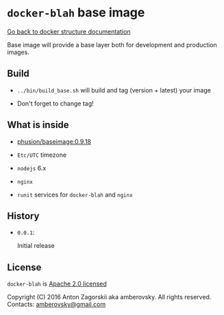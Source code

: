 # `docker-blah` base image

[Go back to docker structure documentation](../README.md)

Base image will provide a base layer both for development and production images.

## Build

-   `../bin/build_base.sh` will build and tag (version + latest) your image

-   Don't forget to change tag!

## What is inside

-   [phusion/baseimage:0.9.18](https://github.com/phusion/baseimage-docker/tree/rel-0.9.18)

-   `Etc/UTC` timezone

-   `nodejs` 6.x

-   `nginx`

-   `runit` services for `docker-blah` and `nginx`

## History

-   `0.0.1`:

    Initial release

## License

`docker-blah` is [Apache 2.0 licensed](../LICENSE)

Copyright (C) 2016 Anton Zagorskii aka amberovsky.
All rights reserved. Contacts: <amberovsky@gmail.com> 